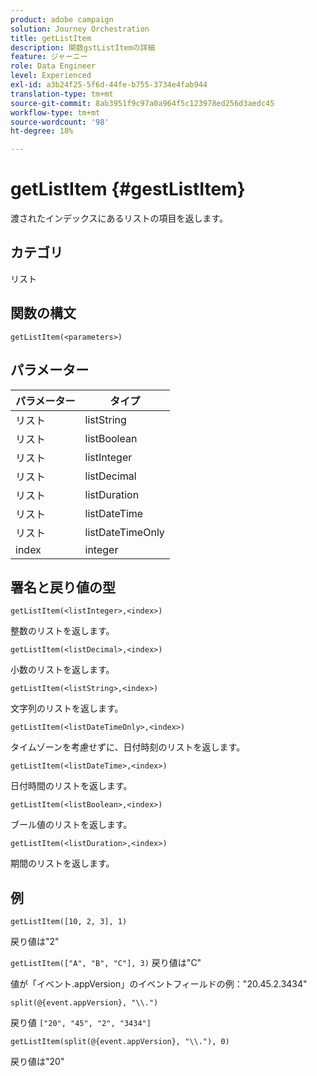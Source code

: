 ```yaml
---
product: adobe campaign
solution: Journey Orchestration
title: getListItem
description: 関数gstListItemの詳細
feature: ジャーニー
role: Data Engineer
level: Experienced
exl-id: a3b24f25-5f6d-44fe-b755-3734e4fab944
translation-type: tm+mt
source-git-commit: 8ab3951f9c97a0a964f5c123978ed256d3aedc45
workflow-type: tm+mt
source-wordcount: '98'
ht-degree: 18%

---
```


# getListItem {#gestListItem}

渡されたインデックスにあるリストの項目を返します。

## カテゴリ

リスト

## 関数の構文

`getListItem(<parameters>)`

## パラメーター

| パラメーター | タイプ |
|-----------|------------------|
| リスト | listString |
| リスト | listBoolean |
| リスト | listInteger |
| リスト | listDecimal |
| リスト | listDuration |
| リスト | listDateTime |
| リスト | listDateTimeOnly |
| index | integer |

## 署名と戻り値の型

`getListItem(<listInteger>,<index>)`

整数のリストを返します。

`getListItem(<listDecimal>,<index>)`

小数のリストを返します。

`getListItem(<listString>,<index>)`

文字列のリストを返します。

`getListItem(<listDateTimeOnly>,<index>)`

タイムゾーンを考慮せずに、日付時刻のリストを返します。

`getListItem(<listDateTime>,<index>)`

日付時間のリストを返します。

`getListItem(<listBoolean>,<index>)`

ブール値のリストを返します。

`getListItem(<listDuration>,<index>)`

期間のリストを返します。

## 例

`getListItem([10, 2, 3], 1)`

戻り値は&quot;2&quot;

`getListItem(["A", "B", "C"], 3)`
戻り値は&quot;C&quot;

値が「イベント.appVersion」のイベントフィールドの例：&quot;20.45.2.3434&quot;

`split(@{event.appVersion}, "\\.")`

戻り値 `["20", "45", "2", "3434"]`

`getListItem(split(@{event.appVersion}, "\\."), 0)`

戻り値は&quot;20&quot;
